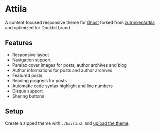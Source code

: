 # Attila

A content focused responsive theme for [Ghost](http://github.com/tryghost/ghost/) forked from [zutrinken/attila](https://github.com/zutrinken/attila) and optimized for Dockbit brand.

## Features

* Responsive layout
* Navigation support
* Paralax cover images for posts, author archives and blog
* Author informations for posts and author archives
* Featured posts
* Reading progress for posts
* Automatic code syntax highlight and line numbers
* Disqus support
* Sharing buttons

## Setup

Create a zipped theme with ```./build.sh``` and [upload the theme](https://ghost.org/blogs/dockbit).

